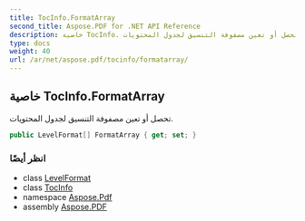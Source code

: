 ```yaml
---
title: TocInfo.FormatArray
second_title: Aspose.PDF for .NET API Reference
description: خاصية TocInfo. تحصل أو تعين مصفوفة التنسيق لجدول المحتويات
type: docs
weight: 40
url: /ar/net/aspose.pdf/tocinfo/formatarray/
---
```

## خاصية TocInfo.FormatArray

تحصل أو تعين مصفوفة التنسيق لجدول المحتويات.

```csharp
public LevelFormat[] FormatArray { get; set; }
```

### انظر أيضًا

* class [LevelFormat](../../levelformat/)
* class [TocInfo](../)
* namespace [Aspose.Pdf](../../../aspose.pdf/)
* assembly [Aspose.PDF](../../../)